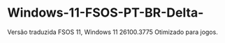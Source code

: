 # Windows-11-FSOS-PT-BR-Delta-
Versão traduzida FSOS 11, Windows 11 26100.3775 Otimizado para jogos.
